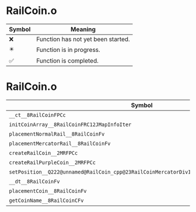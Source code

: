 # RailCoin.o
| Symbol | Meaning 
| ------------- | ------------- 
| :x: | Function has not yet been started. 
| :eight_pointed_black_star: | Function is in progress. 
| :white_check_mark: | Function is completed. 


# RailCoin.o
| Symbol | Decompiled? |
| ------------- | ------------- |
| `__ct__8RailCoinFPCc` | :x: |
| `initCoinArray__8RailCoinFRC12JMapInfoIter` | :x: |
| `placementNormalRail__8RailCoinFv` | :x: |
| `placementMercatorRail__8RailCoinFv` | :x: |
| `createRailCoin__2MRFPCc` | :x: |
| `createRailPurpleCoin__2MRFPCc` | :x: |
| `setPosition__Q222@unnamed@RailCoin_cpp@23RailCoinMercatorDivInfoFlRCQ29JGeometry8TVec3<f>` | :x: |
| `__dt__8RailCoinFv` | :x: |
| `placementCoin__8RailCoinFv` | :x: |
| `getCoinName__8RailCoinCFv` | :x: |
